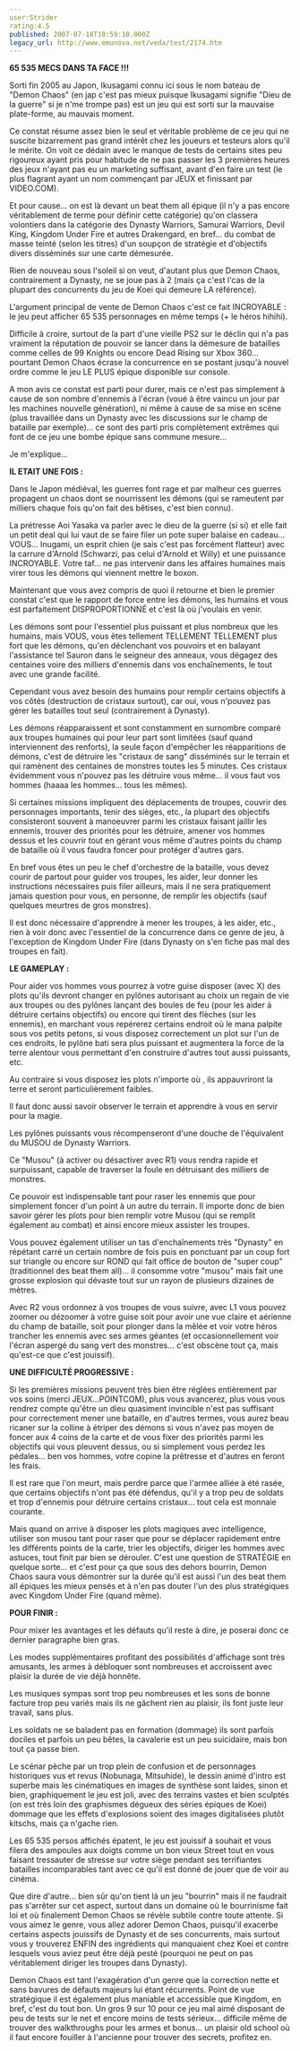 ```yaml
---
user:Strider
rating:4.5
published: 2007-07-18T10:59:10.000Z
legacy_url: http://www.emunova.net/veda/test/2174.htm
---
```

**65 535 MECS DANS TA FACE !!!**  

  

Sorti fin 2005 au Japon, Ikusagami connu ici sous le nom bateau de "Demon Chaos" (en jap c'est pas mieux puisque Ikusagami signifie "Dieu de la guerre" si je n'me trompe pas) est un jeu qui est sorti sur la mauvaise plate-forme, au mauvais moment.  

  

Ce constat résume assez bien le seul et véritable problème de ce jeu qui ne suscite bizarrement pas grand intérêt chez les joueurs et testeurs alors qu'il le mérite. On voit ce dédain avec le manque de tests de certains sites peu rigoureux ayant pris pour habitude de ne pas passer les 3 premières heures des jeux n'ayant pas eu un marketing suffisant, avant d'en faire un test (le plus flagrant ayant un nom commençant par JEUX et finissant par VIDEO.COM).  

  

Et pour cause... on est là devant un beat them all épique (il n'y a pas encore véritablement de terme pour définir cette catégorie) qu'on classera volontiers dans la catégorie des Dynasty Warriors, Samurai Warriors, Devil King, Kingdom Under Fire et autres Drakengard, en bref... du combat de masse teinté (selon les titres) d'un soupçon de stratégie et d'objectifs divers disséminés sur une carte démesurée.  

Rien de nouveau sous l'soleil si on veut, d'autant plus que Demon Chaos, contrairement a Dynasty, ne se joue pas à 2 (mais ça c'est l'cas de la plupart des concurrents du jeu de Koei qui demeure LA référence).  

L'argument principal de vente de Demon Chaos c'est ce fait INCROYABLE : le jeu peut afficher 65 535 personnages en même temps (+ le héros hihihi).  

  

Difficile à croire, surtout de la part d'une vieille PS2 sur le déclin qui n'a pas vraiment la réputation de pouvoir se lancer dans la démesure de batailles comme celles de 99 Knights ou encore Dead Rising sur Xbox 360... pourtant Demon Chaos écrase la concurrence en se postant jusqu'à nouvel ordre comme le jeu LE PLUS épique disponible sur console.  

A mon avis ce constat est parti pour durer, mais ce n'est pas simplement à cause de son nombre d'ennemis à l'écran (voué à être vaincu un jour par les machines nouvelle génération), ni même à cause de sa mise en scène (plus travaillée dans un Dynasty avec les discussions sur le champ de bataille par exemple)... ce sont des parti pris complètement extrêmes qui font de ce jeu une bombe épique sans commune mesure...  

Je m'explique...  

  

**IL ETAIT UNE FOIS :**  

  

Dans le Japon médiéval, les guerres font rage et par malheur ces guerres propagent un chaos dont se nourrissent les démons (qui se rameutent par milliers chaque fois qu'on fait des bêtises, c'est bien connu).  

La prétresse Aoi Yasaka va parler avec le dieu de la guerre (si si) et elle fait un petit deal qui lui vaut de se faire filer un pote super balaise en cadeau... VOUS... Inugami, un esprit chien (je sais c'est pas forcément flatteur) avec la carrure d'Arnold (Schwarzi, pas celui d'Arnold et Willy) et une puissance INCROYABLE. Votre taf... ne pas intervenir dans les affaires humaines mais virer tous les démons qui viennent mettre le boxon.  

  

Maintenant que vous avez compris de quoi il retourne et bien le premier constat c'est que le rapport de force entre les démons, les humains et vous est parfaitement DISPROPORTIONNÉ et c'est là où j'voulais en venir.  

Les démons sont pour l'essentiel plus puissant et plus nombreux que les humains, mais VOUS, vous êtes tellement TELLEMENT TELLEMENT plus fort que les démons, qu'en déclenchant vos pouvoirs et en balayant l'assistance tel Sauron dans le seigneur des anneaux, vous dégagez des centaines voire des milliers d'ennemis dans vos enchaînements, le tout avec une grande facilité.  

Cependant vous avez besoin des humains pour remplir certains objectifs à vos côtés (destruction de cristaux surtout), car oui, vous n'pouvez pas gérer les batailles tout seul (contrairement à Dynasty).  

  

Les démons réapparaissent et sont constamment en surnombre comparé aux troupes humaines qui pour leur part sont limitées (sauf quand interviennent des renforts), la seule façon d'empêcher les réapparitions de démons, c'est de détruire les "cristaux de sang" disséminés sur le terrain et qui ramènent des centaines de monstres toutes les 5 minutes. Ces cristaux évidemment vous n'pouvez pas les détruire vous même... il vous faut vos hommes (haaaa les hommes... tous les mêmes).  

  

Si certaines missions impliquent des déplacements de troupes, couvrir des personnages importants, tenir des sièges, etc., la plupart des objectifs consisteront souvent à manoeuvrer parmi les cristaux faisant jaillir les ennemis, trouver des priorités pour les détruire, amener vos hommes dessus et les couvrir tout en gérant vous même d'autres points du champ de bataille où il vous faudra foncer pour protéger d'autres gars.  

  

En bref vous êtes un peu le chef d'orchestre de la bataille, vous devez courir de partout pour guider vos troupes, les aider, leur donner les instructions nécessaires puis filer ailleurs, mais il ne sera pratiquement jamais question pour vous, en personne, de remplir les objectifs (sauf quelques meurtres de gros monstres).  

Il est donc nécessaire d'apprendre à mener les troupes, à les aider, etc., rien à voir donc avec l'essentiel de la concurrence dans ce genre de jeu, à l'exception de Kingdom Under Fire (dans Dynasty on s'en fiche pas mal des troupes en fait).  

  

**LE GAMEPLAY :**  

  

Pour aider vos hommes vous pourrez à votre guise disposer (avec X) des plots qu'ils devront changer en pylônes autorisant au choix un regain de vie aux troupes ou des pylônes lançant des boules de feu (pour les aider à détruire certains objectifs) ou encore qui tirent des flèches (sur les ennemis), en marchant vous repérerez certains endroit où le mana palpite sous vos petits petons, si vous disposez correctement un plot sur l'un de ces endroits, le pylône bati sera plus puissant et augmentera la force de la terre alentour vous permettant d'en construire d'autres tout aussi puissants, etc.  

Au contraire si vous disposez les plots n'importe où , ils appauvriront la terre et seront particulièrement faibles.  

Il faut donc aussi savoir observer le terrain et apprendre à vous en servir pour la magie.  

  

Les pylônes puissants vous récompenseront d'une douche de l'équivalent du MUSOU de Dynasty Warriors.  

Ce "Musou" (à activer ou désactiver avec R1) vous rendra rapide et surpuissant, capable de traverser la foule en détruisant des milliers de monstres.  

Ce pouvoir est indispensable tant pour raser les ennemis que pour simplement foncer d'un point à un autre du terrain. Il importe donc de bien savoir gérer les plots pour bien remplir votre Musou (qui se remplit également au combat) et ainsi encore mieux assister les troupes.  

  

Vous pouvez également utiliser un tas d'enchaînements très "Dynasty" en répétant carré un certain nombre de fois puis en ponctuant par un coup fort sur triangle ou encore sur ROND qui fait office de bouton de "super coup" (traditionnel des beat them all)... il consomme votre "musou" mais fait une grosse explosion qui dévaste tout sur un rayon de plusieurs dizaines de mètres.  

  

Avec R2 vous ordonnez à vos troupes de vous suivre, avec L1 vous pouvez zoomer ou dézoomer à votre guise soit pour avoir une vue claire et aérienne du champ de bataille, soit pour plonger dans la mêlée et voir votre héros trancher les ennemis avec ses armes géantes (et occasionnellement voir l'écran aspergé du sang vert des monstres... c'est obscène tout ça, mais qu'est-ce que c'est jouissif).  

  

  

**UNE DIFFICULTÉ PROGRESSIVE :**  

  

Si les premières missions peuvent très bien être réglées entièrement par vos soins (merci JEUX...POINTCOM), plus vous avancerez, plus vous vous rendrez compte qu'être un dieu quasiment invincible n'est pas suffisant pour correctement mener une bataille, en d'autres termes, vous aurez beau ricaner sur la colline à étriper des démons si vous n'avez pas moyen de foncer aux 4 coins de la carte et de vous fixer des priorités parmi les objectifs qui vous pleuvent dessus, ou si simplement vous perdez les pédales... ben vos hommes, votre copine la prêtresse et d'autres en feront les frais.  

Il est rare que l'on meurt, mais perdre parce que l'armée alliée à été rasée, que certains objectifs n'ont pas été défendus, qu'il y a trop peu de soldats et trop d'ennemis pour détruire certains cristaux... tout cela est monnaie courante.  

Mais quand on arrive à disposer les plots magiques avec intelligence, utiliser son musou tant pour raser que pour se déplacer rapidement entre les différents points de la carte, trier les objectifs, diriger les hommes avec astuces, tout finit par bien se dérouler. C'est une question de STRATÉGIE en quelque sorte... et c'est pour ça que sous des dehors bourrin, Demon Chaos saura vous démontrer sur la durée qu'il est aussi l'un des beat them all épiques les mieux pensés et à n'en pas douter l'un des plus stratégiques avec Kingdom Under Fire (quand même).  

  

**POUR FINIR :**  

  

Pour mixer les avantages et les défauts qu'il reste à dire, je poserai donc ce dernier paragraphe bien gras.  

Les modes supplémentaires profitant des possibilités d'affichage sont très amusants, les armes à débloquer sont nombreuses et accroissent avec plaisir la durée de vie déjà honnête.  

Les musiques sympas sont trop peu nombreuses et les sons de bonne facture trop peu variés mais ils ne gâchent rien au plaisir, ils font juste leur travail, sans plus.  

Les soldats ne se baladent pas en formation (dommage) ils sont parfois dociles et parfois un peu bêtes, la cavalerie est un peu suicidaire, mais bon tout ça passe bien.  

Le scénar pèche par un trop plein de confusion et de personnages historiques vus et revus (Nobunaga, Mitsuhide), le dessin animé d'intro est superbe mais les cinématiques en images de synthèse sont laides, sinon et bien, graphiquement le jeu est joli, avec des terrains vastes et bien sculptés (on est très loin des graphismes dégueux des séries épiques de Koei) dommage que les effets d'explosions soient des images digitalisées plutôt kitschs, mais ça n'gache rien.  

Les 65 535 persos affichés épatent, le jeu est jouissif à souhait et vous filera des ampoules aux doigts comme un bon vieux Street tout en vous faisant tressauter de stresse sur votre siège pendant ses terrifiantes batailles incomparables tant avec ce qu'il est donné de jouer que de voir au cinéma.  

  

Que dire d'autre... bien sûr qu'on tient là un jeu "bourrin" mais il ne faudrait pas s'arrêter sur cet aspect, surtout dans un domaine où le bourrinisme fait loi et où finalement Demon Chaos se révèle subtile contre toute attente. Si vous aimez le genre, vous allez adorer Demon Chaos, puisqu'il exacerbe certains aspects jouissifs de Dynasty et de ses concurrents, mais surtout vous y trouverez ENFIN des ingrédients qui manquaient chez Koei et contre lesquels vous aviez peut être déjà pesté (pourquoi ne peut on pas véritablement diriger les troupes dans Dynasty).  

Demon Chaos est tant l'exagération d'un genre que la correction nette et sans bavures de défauts majeurs lui étant récurrents. Point de vue stratégique il est également plus maniable et accessible que Kingdom, en bref, c'est du tout bon. Un gros 9 sur 10 pour ce jeu mal aimé disposant de peu de tests sur le net et encore moins de tests sérieux... difficile même de trouver des walkthroughs pour les armes et bonus... un plaisir old school où il faut encore fouiller à l'ancienne pour trouver des secrets, profitez en.